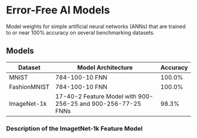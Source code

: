 # Error-Free AI Models
Model weights for simple artificial neural networks (ANNs) that are trained to or near 100% accuracy on several benchmarking datasets. 

## Models
| Dataset  | Model Architecture | Accuracy |
| ------------- | ------------- | ------------- |
| MNIST  | 784-100-10 FNN  | 100.0% |
| FashionMNIST  | 784-100-10 FNN  | 100.0% |
| ImageNet-1k | 17-40-2 Feature Model with 900-256-25 and 900-256-77-25 FNNs |  98.3% |

### Description of the ImagetNet-1k Feature Model

